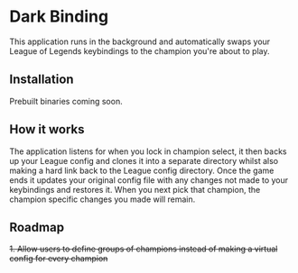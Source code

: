 # Dark Binding

This application runs in the background and automatically swaps your League of Legends keybindings to the champion you're about to play.

## Installation

Prebuilt binaries coming soon.

## How it works

The application listens for when you lock in champion select, it then backs up your League config and clones it into a separate directory whilst also making a hard link back to the League config directory. Once the game ends it updates your original config file with any changes not made to your keybindings and restores it. When you next pick that champion, the champion specific changes you made will remain.

## Roadmap

~~1. Allow users to define groups of champions instead of making a virtual config for every champion~~
